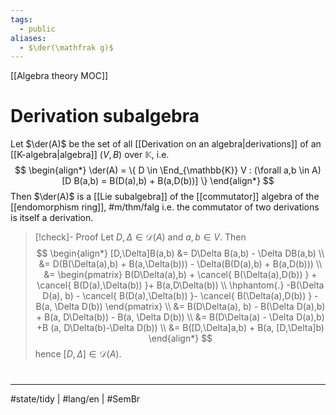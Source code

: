 ```yaml
---
tags:
  - public
aliases:
  - $\der(\mathfrak g)$
---
```

[[Algebra theory MOC]]
# Derivation subalgebra

Let $\der(A)$ be the set of all [[Derivation on an algebra|derivations]] of an [[K-algebra|algebra]] $(V, B)$ over $\mathbb{K}$, i.e.
$$
\begin{align*}
\der(A) = \{ D \in \End_{\mathbb{K}} V : (\forall a,b \in A)[D B(a,b) = B(D(a),b) + B(a,D(b))] \}
\end{align*}
$$
Then $\der(A)$ is a [[Lie subalgebra]] of the [[commutator]] algebra of the [[endomorphism ring]], #m/thm/falg 
i.e. the commutator of two derivations is itself a derivation. 

> [!check]- Proof
> Let $D,\Delta \in \mathcal{D}(A)$ and $a,b \in V$. Then
> $$
> \begin{align*}
> [D,\Delta]B(a,b)
> &= D\Delta B(a,b) - \Delta DB(a,b) \\
> &= D(B(\Delta(a),b) + B(a,\Delta(b))) - \Delta(B(D(a),b) + B(a,D(b))) \\
> &= \begin{pmatrix}
> B(D\Delta(a),b) + \cancel{ B(\Delta(a),D(b)) } + \cancel{ B(D(a),\Delta(b)) }+ B(a,D\Delta(b)) \\
> \hphantom{.} -B(\Delta D(a), b) - \cancel{ B(D(a),\Delta(b)) }- \cancel{ B(\Delta(a),D(b)) } - B(a, \Delta D(b))
> \end{pmatrix} \\
> &= B(D\Delta(a), b) - B(\Delta D(a),b) + B(a, D\Delta(b)) - B(a, \Delta D(b)) \\
> &= B(D\Delta(a) - \Delta D(a),b) +B (a, D\Delta(b)-\Delta D(b)) \\
> &= B([D,\Delta]a,b) + B(a, [D,\Delta]b)
> \end{align*}
> $$
> hence $[D,\Delta] \in \mathcal{D}(A)$. <span class="QED"/>

#
---
#state/tidy | #lang/en | #SemBr
